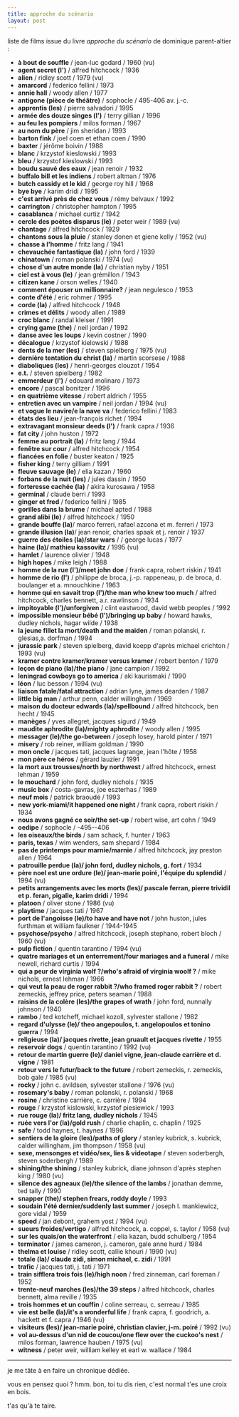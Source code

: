 ```yaml
---
title: approche du scénario
layout: post
---
```


liste de films
issue du livre
*approche du scénario*
de dominique parent-altier :

- **à bout de souffle** / jean-luc godard / 1960 (vu)
- **agent secret (l')** / alfred hitchcock / 1936
- **alien** / ridley scott / 1979 (vu)
- **amarcord** / federico fellini / 1973
- **annie hall** / woody allen / 1977
- **antigone (pièce de théâtre)** / sophocle / 495-406 av. j.-c.
- **apprentis (les)** / pierre salvadori / 1995
- **armée des douze singes (l')** / terry gillian / 1996
- **au feu les pompiers** / milos forman / 1967
- **au nom du père** / jim sheridan / 1993
- **barton fink** / joel coen et ethan coen / 1990
- **baxter** / jérôme boivin / 1988
- **blanc** / krzystof kieslowski / 1993
- **bleu** / krzystof kieslowski / 1993
- **boudu sauvé des eaux** / jean renoir / 1932
- **buffalo bill et les indiens** / robert altman / 1976
- **butch cassidy et le kid** / george roy hill / 1968
- **bye bye** / karim dridi / 1995
- **c'est arrivé près de chez vous** / rémy belvaux / 1992
- **carrington** / christopher hampton / 1995
- **casablanca** / michael curtiz / 1942
- **cercle des poètes disparus (le)** / peter weir / 1989 (vu)
- **chantage** / alfred hitchcock / 1929
- **chantons sous la pluie** / stanley donen et giene kelly / 1952 (vu)
- **chasse à l'homme** / fritz lang / 1941
- **chevauchée fantastique (la)** / john ford / 1939
- **chinatown** / roman polanski / 1974 (vu)
- **chose d'un autre monde (la)** / christian nyby / 1951
- **ciel est à vous (le)** / jean grémillon / 1943
- **citizen kane** / orson welles / 1940
- **comment épouser un millionnaire?** / jean negulesco / 1953
- **conte d'été** / eric rohmer / 1995
- **corde (la)** / alfred hitchcock / 1948
- **crimes et délits** / woody allen / 1989
- **croc blanc** / randal kleiser / 1991
- **crying game (the)** / neil jordan / 1992
- **danse avec les loups** / kevin costner / 1990
- **décalogue** / krzystof kielowski / 1988
- **dents de la mer (les)** / steven spielberg / 1975 (vu)
- **dernière tentation du christ (la)** / martin scorsese / 1988
- **diaboliques (les)** / henri-georges clouzot / 1954
- **e.t.** / steven spielberg / 1982
- **emmerdeur (l')** / edouard molinaro / 1973
- **encore** / pascal bonitzer / 1996
- **en quatrième vitesse** / robert aldrich / 1955
- **entretien avec un vampire** / neil jordan / 1994 (vu)
- **et vogue le navire/e la nave va** / federico fellini / 1983
- **états des lieu** / jean-françois richet / 1994
- **extravagant monsieur deeds (l')** / frank capra / 1936
- **fat city** / john huston / 1972
- **femme au portrait (la)** / fritz lang / 1944
- **fenêtre sur cour** / alfred hitchcock / 1954
- **fiancées en folie** / buster keaton / 1925
- **fisher king** / terry gilliam / 1991
- **fleuve sauvage (le)** / elia kazan / 1960
- **forbans de la nuit (les)** / jules dassin / 1950
- **forteresse cachée (la)** / akira kurosawa / 1958
- **germinal** / claude berri / 1993
- **ginger et fred** / federico fellini / 1985
- **gorilles dans la brume** / michael apted / 1988
- **grand alibi (le)** / alfred hitchcock / 1950
- **grande bouffe (la)**/ marco ferreri, rafael azcona et m. ferreri / 1973
- **grande illusion (la)**/ jean renoir, charles spaak et j. renoir / 1937
- **guerre des étoiles (la)/star wars** / / george lucas / 1977
- **haine (la)/ mathieu kassovitz** / 1995 (vu)
- **hamlet** / laurence olivier / 1948
- **high hopes** / mike leigh / 1988
- **homme de la rue (l')/meet john doe** / frank capra, robert riskin / 1941
- **homme de rio (l')** / philippe de broca, j.-p. rappeneau, p. de broca, d. boulanger et a. mnouchkine / 1963
- **homme qui en savait trop (l')/the man who knew too much** / alfred hitchcock, charles bennett, a.r. rawlinson / 1934
- **impitoyable (l')/unforgiven** / clint eastwood, david webb peoples / 1992
- **impossible monsieur bébé (l')/bringing up baby** / howard hawks, dudley nichols, hagar wilde / 1938
- **la jeune fillet la mort/death and the maiden** / roman polanski, r. glesias,a. dorfman / 1994
- **jurassic park** / steven spielberg, david koepp d'après michael crichton / 1993 (vu) 
- **kramer contre kramer/kramer versus kramer** / robert benton / 1979
- **leçon de piano (la)/the piano** / jane campion / 1992
- **leningrad cowboys go to america** / aki kaurismaki / 1990
- **léon** / luc besson / 1994 (vu)
- **liaison fatale/fatal attraction** / adrian lyne, james dearden / 1987
- **little big man** / arthur penn, calder willingham / 1969
- **maison du docteur edwards (la)/spellbound** / alfred hitchcock, ben hecht / 1945
- **manèges** / yves allegret, jacques sigurd / 1949
- **maudite aphrodite (la)/mighty aphrodite** / woody allen / 1995
- **messager (le)/the go-between** / joseph losey, harold pinter / 1971
- **misery** / rob reiner, william goldman / 1990
- **mon oncle** / jacques tati, jacques lagrange, jean l'hôte / 1958
- **mon père ce héros** / gérard lauzier / 1991
- **la mort aux trousses/north by northwest** / alfred hitchcock, ernest lehman / 1959
- **le mouchard** / john ford, dudley nichols / 1935
- **music box** / costa-gavras, joe eszterhas / 1989
- **neuf mois** / patrick braoudé / 1993
- **new york-miami/it happened one night** / frank capra, robert riskin / 1934
- **nous avons gagné ce soir/the set-up** / robert wise, art cohn / 1949
- **oedipe** / sophocle / -495--406
- **les oiseaux/the birds** / sam schack, f. hunter / 1963
- **paris, texas** / wim wenders, sam shepard / 1984
- **pas de printemps pour marnie/marnie** / alfred hitchcock, jay preston allen / 1964
- **patrouille perdue (la)/ john ford, dudley nichols, g. fort** / 1934
- **père noel est une ordure (le)/ jean-marie poiré, l'équipe du splendid** / 1994 (vu)
- **petits arrangements avec les morts (les)/ pascale ferran, pierre trividil et p. feran, pigalle, karim dridi** / 1994
- **platoon** / oliver stone / 1986 (vu)
- **playtime** / jacques tati / 1967
- **port de l'angoisse (le)/to have and have not** / john huston, jules furthman et william faulkner / 1944-1945
- **psychose/psycho** / alfred hitchcock, joseph stephano, robert bloch / 1960 (vu)
- **pulp fiction** / quentin tarantino / 1994 (vu)
- **quatre mariages et un enterrement/four mariages and a funeral** / mike newell, richard curtis / 1994
- **qui a peur de virginia wolf ?/who's afraid of virginia woolf ?** / mike nichols, ernest lehman / 1966
- **qui veut la peau de roger rabbit ?/who framed roger rabbit ?** / robert zemeckis, jeffrey price, peters seaman / 1988
- **raisins de la colère (les)/the grapes of wrath** / john ford, nunnally johnson / 1940
- **rambo** / ted kotcheff, michael kozoll, sylvester stallone / 1982
- **regard d'ulysse (le)/ theo angepoulos, t. angelopoulos et tonino guerra** / 1994
- **religieuse (la)/ jacques rivette, jean gruault et jacques rivette** / 1955
- **reservoir dogs** / quentin tarantino / 1992 (vu)
- **retour de martin guerre (le)/ daniel vigne, jean-claude carrière et d. vigne** / 1981
- **retour vers le futur/back to the future** / robert zemeckis, r. zemeckis, bob gale / 1985 (vu)
- **rocky** / john c. avildsen, sylvester stallone / 1976 (vu)
- **rosemary's baby** / roman polanski, r. polanski / 1968
- **rosine** / christine carrière, c. carrière / 1994
- **rouge** / krzystof kislowski, krzystof piesiewick / 1993
- **rue rouge (la)/ fritz lang, dudley nichols** / 1945
- **ruée vers l'or (la)/gold rush** / charlie chaplin, c. chaplin / 1925
- **safe** / todd haynes, t. haynes / 1996
- **sentiers de la gloire (les)/paths of glory** / stanley kubrick, s. kubrick, calder willingham, jim thompson / 1958 (vu)
- **sexe, mensonges et vidéo/sex, lies & videotape** / steven soderbergh, steven soderbergh / 1989
- **shining/the shining** / stanley kubrick, diane johnson d'après stephen king / 1980 (vu)
- **silence des agneaux (le)/the silence of the lambs** / jonathan demme, ted tally / 1990
- **snapper (the)/ stephen frears, roddy doyle** / 1993
- **soudain l'été dernier/suddenly last summer** / joseph l. mankiewicz, gore vidal / 1959
- **speed** / jan debont, grahem yost / 1994 (vu)
- **sueurs froides/vertigo** / alfred hitchcock, a. coppel, s. taylor / 1958 (vu)
- **sur les quais/on the waterfront** / elia kazan, budd schulberg / 1954
- **terminator** / james cameron, j. cameron, gale anne hurd / 1984
- **thelma et louise** / ridley scott, callie khouri / 1990 (vu)
- **totale (la)/ claude zidi, simon michael, c. zidi** / 1991
- **trafic** / jacques tati, j. tati / 1971
- **train sifflera trois fois (le)/high noon** / fred zinneman, carl foreman / 1952
- **trente-neuf marches (les)/the 39 steps** / alfred hitchcock, charles bennett, alma reville / 1935
- **trois hommes et un couffin** / coline serreau, c. serreau / 1985
- **vie est belle (la)/it's a wonderful life** / frank capra, f. goodrich, a. hackett et f. capra / 1946 (vu)
- **visiteurs (les)/ jean-marie poiré, christian clavier, j-m. poiré** / 1992 (vu)
- **vol au-dessus d'un nid de coucou/one flew over the cuckoo's nest** / milos forman, lawrence hauben / 1975 (vu)
- **witness** / peter weir, william kelley et earl w. wallace / 1984

---

je me tâte à en faire un chronique dédiée.

vous en pensez quoi ?
hmm.
bon, toi tu dis rien,
c'est normal t'es une croix en bois.

t'as qu'à te taire.
